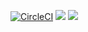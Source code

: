 [![CircleCI](https://circleci.com/gh/gavinzhou/alpine-postgres.svg?style=svg)](https://circleci.com/gh/gavinzhou/alpine-influxdb)
[![](https://images.microbadger.com/badges/image/orangesys/alpine-postgres.svg)](https://microbadger.com/images/orangesys/alpine-postgres "Get your own image badge on microbadger.com")
[![](https://images.microbadger.com/badges/version/orangesys/alpine-postgres.svg)](https://microbadger.com/images/orangesys/alpine-postgres "Get your own version badge on microbadger.com")
